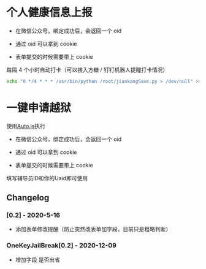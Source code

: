 # 个人健康信息上报


* 在微信公众号，绑定成功后，会返回一个 oid

* 通过 oid 可以拿到 cookie

* 表单提交的时候需要带上 cookie



每隔 4 个小时自动打卡（可以接入方糖 / 钉钉机器人提醒打卡情况）

```bash
echo "0 */4 * * * /usr/bin/python /root/jiankangSave.py > /dev/null" >> /var/spool/cron/root
```
# 一键申请越狱

使用[Auto.js](https://github.com/Ericwyn/Auto.js/releases)执行

* 在微信公众号，绑定成功后，会返回一个 oid

* 通过 oid 可以拿到 cookie

* 表单提交的时候需要带上 cookie

填写辅导员ID和你的Uaid即可使用


## Changelog


### [0.2] - 2020-5-16

- 添加表单修改提醒（防止突然改表单加字段，目前只是粗略判断）

### OneKeyJailBreak[0.2] - 2020-12-09

- 增加字段 是否出省
